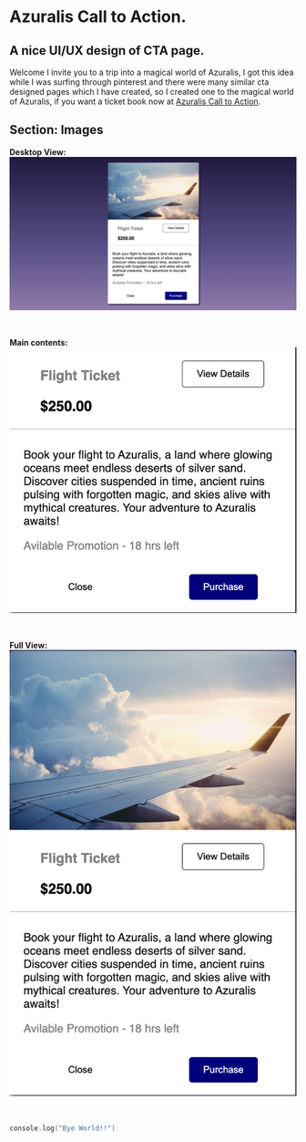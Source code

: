 # Azuralis Call to Action.

## A nice UI/UX design of CTA page.

Welcome I invite you to a trip into a magical world of Azuralis, I got this idea while I was surfing through pinterest and there were many similar cta designed pages which I have created, so I created one to the magical world of Azuralis, if you want a ticket book now at <a href="https://bookflightswithazuralis.netlify.app/" target="_blank" rel="noopener noreferrer">Azuralis Call to Action</a>.


## Section: Images

 **Desktop View:**
![Code screenshot](codeSS.png)  

<br>

 **Main contents:**
![Code screenshot](codeDet.png) 

<br>

 **Full View:**
![Code screenshot](codeFull.png)

<br>

```c
console.log("Bye World!!")

